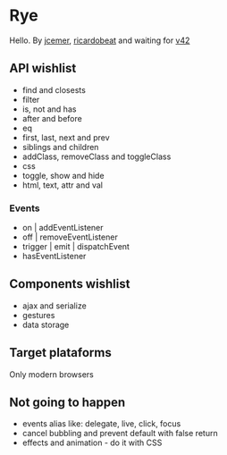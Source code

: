 Rye
===

Hello. By [jcemer](http://github.com/jcemer), [ricardobeat](http://github.com/ricardobeat) and waiting for [v42](http://github.com/v42)

API wishlist
------------

- find and closests
- filter
- is, not and has
- after and before
- eq
- first, last, next and prev
- siblings and children
- addClass, removeClass and toggleClass
- css
- toggle, show and hide
- html, text, attr and val

### Events
 
- on | addEventListener
- off | removeEventListener
- trigger | emit | dispatchEvent
- hasEventListener

Components wishlist
------------

- ajax and serialize
- gestures
- data storage

Target plataforms
------------
Only modern browsers

Not going to happen
------------

- events alias like: delegate, live, click, focus
- cancel bubbling and prevent default with false return
- effects and animation - do it with CSS